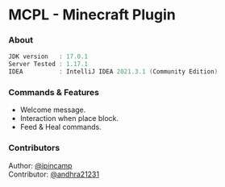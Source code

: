 # MCPL - Minecraft Plugin

### About
```java
JDK version   : 17.0.1
Server Tested : 1.17.1
IDEA          : IntelliJ IDEA 2021.3.1 (Community Edition)
```

### Commands & Features
- Welcome message.
- Interaction when place block.
- Feed & Heal commands.

### Contributors
Author: [@ipincamp](https://github.com/ipincamp) <br>
Contributor: [@andhra21231](https://github.com/andhra21231)
